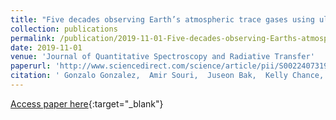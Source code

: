 ```yaml
---
title: "Five decades observing Earth’s atmospheric trace gases using ultraviolet and visible backscatter solar radiation from space"
collection: publications
permalink: /publication/2019-11-01-Five-decades-observing-Earths-atmospheric-trace-gases-using-ultraviolet-and-visible-backscatter-solar-radiation-from-space
date: 2019-11-01
venue: 'Journal of Quantitative Spectroscopy and Radiative Transfer'
paperurl: 'http://www.sciencedirect.com/science/article/pii/S0022407319301074'
citation: ' Gonzalo Gonzalez,  Amir Souri,  Juseon Bak,  Kelly Chance,  Lawrence Flynn,  Nickolay Krotkov,  Lok Lamsal,  Can Li,  Xiong Liu,  Christopher Miller,  Caroline Nowlan,  Raid Suleiman,  Huiqun Wang, &quot;Five decades observing Earth’s atmospheric trace gases using ultraviolet and visible backscatter solar radiation from space.&quot; Journal of Quantitative Spectroscopy and Radiative Transfer, 2019.'
---
```

[Access paper here](http://www.sciencedirect.com/science/article/pii/S0022407319301074){:target="_blank"}
